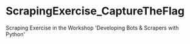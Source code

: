 # ScrapingExercise_CaptureTheFlag
Scraping Exercise in the Workshop 'Developing Bots &amp; Scrapers with Python'
